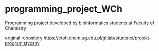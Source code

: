 # programming_project_WCh
Programming project developed by bioinformatics students at Faculty of Chemistry 

original repository https://etoh.chem.ug.edu.pl/gitlab/studenci/projekt-programistyczny
